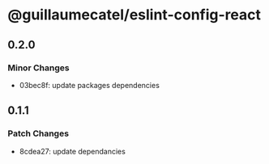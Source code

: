 # @guillaumecatel/eslint-config-react

## 0.2.0

### Minor Changes

- 03bec8f: update packages dependencies

## 0.1.1

### Patch Changes

- 8cdea27: update dependancies
